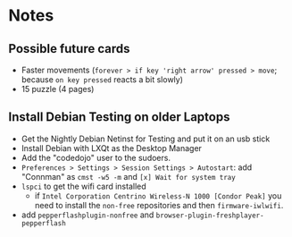 # Notes

## Possible future cards

- Faster movements (`forever > if key 'right arrow' pressed > move`; because `on key pressed` reacts a bit slowly)
- 15 puzzle (4 pages)

## Install Debian Testing on older Laptops

- Get the Nightly Debian Netinst for Testing and put it on an usb stick
- Install Debian with LXQt as the Desktop Manager
- Add the "codedojo" user to the sudoers.
- `Preferences > Settings > Session Settings > Autostart`: add "Connman" as `cmst -w5 -m` and `[x] Wait for system tray`
- `lspci` to get the wifi card installed
  - if `Intel Corporation Centrino Wireless-N 1000 [Condor Peak]` you need to install the `non-free` repositories and then `firmware-iwlwifi`.
- add `pepperflashplugin-nonfree` and `browser-plugin-freshplayer-pepperflash`
